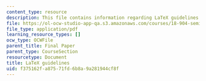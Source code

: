 ```yaml
---
content_type: resource
description: This file contains information regarding LaTeX guidelines.
file: https://ol-ocw-studio-app-qa.s3.amazonaws.com/courses/18-904-seminar-in-topology-spring-2011/f375162fa87571fd6b8a9a281944cf8f_MIT18_904S11_latex.pdf
file_type: application/pdf
learning_resource_types: []
ocw_type: OCWFile
parent_title: Final Paper
parent_type: CourseSection
resourcetype: Document
title: LaTeX guidelines
uid: f375162f-a875-71fd-6b8a-9a281944cf8f
---
```


